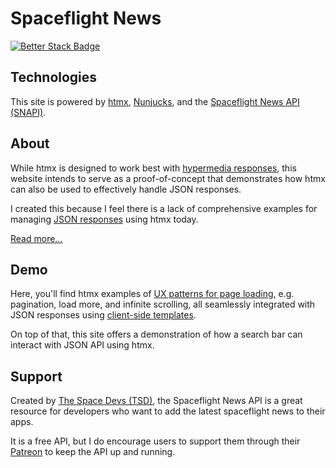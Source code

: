 # Spaceflight News

[![Better Stack Badge](https://uptime.betterstack.com/status-badges/v1/monitor/uizi.svg)](https://uptime.betterstack.com/?utm_source=status_badge)

## Technologies

This site is powered by [htmx](https://htmx.org/), [Nunjucks](https://mozilla.github.io/nunjucks/), and the [Spaceflight News API (SNAPI)](https://api.spaceflightnewsapi.net/v4/docs/).

## About

While htmx is designed to work best with [hypermedia responses](https://htmx.org/essays/two-approaches-to-decoupling/#hypermedia-network-architecture-decoupling), this website intends to serve as a proof-of-concept that demonstrates how htmx can also be used to effectively handle JSON responses.

I created this because I feel there is a lack of comprehensive examples for managing [JSON responses](https://htmx.org/essays/two-approaches-to-decoupling/#json-data-apis-application-level-decoupling) using htmx today.

[Read more...](https://jerrynsh.com/creating-a-spaceflight-news-blog-with-htmx-and-json-api/)

## Demo

Here, you'll find htmx examples of [UX patterns for page loading](https://developers.google.com/search/docs/specialty/ecommerce/pagination-and-incremental-page-loading), e.g. pagination, load more, and infinite scrolling, all seamlessly integrated with JSON responses using [client-side templates](https://htmx.org/extensions/client-side-templates/).

On top of that, this site offers a demonstration of how a search bar can interact with JSON API using htmx.

## Support

Created by [The Space Devs (TSD)](https://thespacedevs.com/), the Spaceflight News API is a great resource for developers who want to add the latest spaceflight news to their apps.

It is a free API, but I do encourage users to support them through their [Patreon](https://www.patreon.com/TheSpaceDevs) to keep the API up and running.
